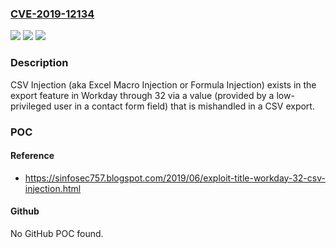 ### [CVE-2019-12134](https://cve.mitre.org/cgi-bin/cvename.cgi?name=CVE-2019-12134)
![](https://img.shields.io/static/v1?label=Product&message=n%2Fa&color=blue)
![](https://img.shields.io/static/v1?label=Version&message=n%2Fa&color=blue)
![](https://img.shields.io/static/v1?label=Vulnerability&message=n%2Fa&color=brighgreen)

### Description

CSV Injection (aka Excel Macro Injection or Formula Injection) exists in the export feature in Workday through 32 via a value (provided by a low-privileged user in a contact form field) that is mishandled in a CSV export.

### POC

#### Reference
- https://sinfosec757.blogspot.com/2019/06/exploit-title-workday-32-csv-injection.html

#### Github
No GitHub POC found.

